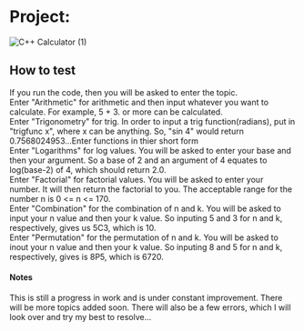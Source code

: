 # Project:
![C++ Calculator (1)](https://user-images.githubusercontent.com/98252856/152133731-ef2ec346-9255-4680-a358-2b665f1011bd.png)

## How to test
If you run the code, then you will be asked to enter the topic.\
Enter "Arithmetic" for arithmetic and then input whatever you want to calculate. For example, 5 + 3. or more can be calculated.\
Enter "Trigonometry" for trig. In order to input a trig function(radians), put in "trigfunc x", where x can be anything. So, "sin 4" would return 0.7568024953...Enter functions in thier short form\
Enter "Logarithms" for log values. You will be asked to enter your base and then your argument. So a base of 2 and an argument of 4 equates to log(base-2) of 4, which should return 2.0.\
Enter "Factorial" for factorial values. You will be asked to enter your number. It will then return the factorial to you. The acceptable range for the number n is 0 <= n <= 170.\
Enter "Combination" for the combination of n and k. You will be asked to input your n value and then your k value. So inputing 5 and 3 for n and k, respectively, gives us 5C3, which is 10.\
Enter "Permutation" for the permutation of n and k. You will be asked to inout your n value and then your k value. So inputing 8 and 5 for n and k, respectively, gives is 8P5, which is 6720.
#### Notes
This is still a progress in work and is under constant improvement. There will be more topics added soon. There will also be a few errors, which I will look over and try my best to resolve...

